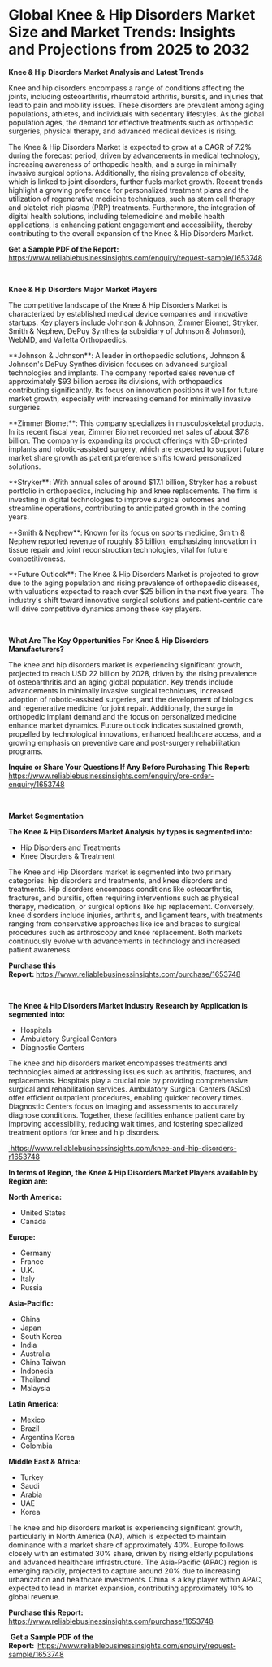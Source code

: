 <p><h1>Global Knee & Hip Disorders Market Size and Market Trends: Insights and Projections from 2025 to 2032</h1></p><p><strong>Knee & Hip Disorders Market Analysis and Latest Trends</strong></p>
<p><p>Knee and hip disorders encompass a range of conditions affecting the joints, including osteoarthritis, rheumatoid arthritis, bursitis, and injuries that lead to pain and mobility issues. These disorders are prevalent among aging populations, athletes, and individuals with sedentary lifestyles. As the global population ages, the demand for effective treatments such as orthopedic surgeries, physical therapy, and advanced medical devices is rising.</p><p>The Knee & Hip Disorders Market is expected to grow at a CAGR of 7.2% during the forecast period, driven by advancements in medical technology, increasing awareness of orthopedic health, and a surge in minimally invasive surgical options. Additionally, the rising prevalence of obesity, which is linked to joint disorders, further fuels market growth. Recent trends highlight a growing preference for personalized treatment plans and the utilization of regenerative medicine techniques, such as stem cell therapy and platelet-rich plasma (PRP) treatments. Furthermore, the integration of digital health solutions, including telemedicine and mobile health applications, is enhancing patient engagement and accessibility, thereby contributing to the overall expansion of the Knee & Hip Disorders Market.</p></p>
<p><strong>Get a Sample PDF of the Report:&nbsp;</strong> <a href="https://www.reliablebusinessinsights.com/enquiry/request-sample/1653748?utm_campaign=2804&utm_medium=2&utm_source=Github&utm_content=ia&utm_term=18042025&utm_id=knee-hip-disorders">https://www.reliablebusinessinsights.com/enquiry/request-sample/1653748</a></p>
<p>&nbsp;</p>
<p><strong>Knee & Hip Disorders Major Market Players</strong></p>
<p><p>The competitive landscape of the Knee & Hip Disorders Market is characterized by established medical device companies and innovative startups. Key players include Johnson & Johnson, Zimmer Biomet, Stryker, Smith & Nephew, DePuy Synthes (a subsidiary of Johnson & Johnson), WebMD, and Valletta Orthopaedics.</p><p>**Johnson & Johnson**: A leader in orthopaedic solutions, Johnson & Johnson's DePuy Synthes division focuses on advanced surgical technologies and implants. The company reported sales revenue of approximately $93 billion across its divisions, with orthopaedics contributing significantly. Its focus on innovation positions it well for future market growth, especially with increasing demand for minimally invasive surgeries.</p><p>**Zimmer Biomet**: This company specializes in musculoskeletal products. In its recent fiscal year, Zimmer Biomet recorded net sales of about $7.8 billion. The company is expanding its product offerings with 3D-printed implants and robotic-assisted surgery, which are expected to support future market share growth as patient preference shifts toward personalized solutions.</p><p>**Stryker**: With annual sales of around $17.1 billion, Stryker has a robust portfolio in orthopaedics, including hip and knee replacements. The firm is investing in digital technologies to improve surgical outcomes and streamline operations, contributing to anticipated growth in the coming years.</p><p>**Smith & Nephew**: Known for its focus on sports medicine, Smith & Nephew reported revenue of roughly $5 billion, emphasizing innovation in tissue repair and joint reconstruction technologies, vital for future competitiveness.</p><p>**Future Outlook**: The Knee & Hip Disorders Market is projected to grow due to the aging population and rising prevalence of orthopaedic diseases, with valuations expected to reach over $25 billion in the next five years. The industry's shift toward innovative surgical solutions and patient-centric care will drive competitive dynamics among these key players.</p></p>
<p>&nbsp;</p>
<p><strong>What Are The Key Opportunities For Knee & Hip Disorders Manufacturers?</strong></p>
<p><p>The knee and hip disorders market is experiencing significant growth, projected to reach USD 22 billion by 2028, driven by the rising prevalence of osteoarthritis and an aging global population. Key trends include advancements in minimally invasive surgical techniques, increased adoption of robotic-assisted surgeries, and the development of biologics and regenerative medicine for joint repair. Additionally, the surge in orthopedic implant demand and the focus on personalized medicine enhance market dynamics. Future outlook indicates sustained growth, propelled by technological innovations, enhanced healthcare access, and a growing emphasis on preventive care and post-surgery rehabilitation programs.</p></p>
<p><strong>Inquire or Share Your Questions If Any Before Purchasing This Report:</strong> <a href="https://www.reliablebusinessinsights.com/enquiry/pre-order-enquiry/1653748?utm_campaign=2804&utm_medium=2&utm_source=Github&utm_content=ia&utm_term=18042025&utm_id=knee-hip-disorders">https://www.reliablebusinessinsights.com/enquiry/pre-order-enquiry/1653748</a></p>
<p>&nbsp;</p>
<p><strong>Market Segmentation</strong></p>
<p><strong>The Knee & Hip Disorders Market Analysis by types is segmented into:</strong></p>
<p><ul><li>Hip Disorders and Treatments</li><li>Knee Disorders & Treatment</li></ul></p>
<p><p>The Knee and Hip Disorders market is segmented into two primary categories: hip disorders and treatments, and knee disorders and treatments. Hip disorders encompass conditions like osteoarthritis, fractures, and bursitis, often requiring interventions such as physical therapy, medication, or surgical options like hip replacement. Conversely, knee disorders include injuries, arthritis, and ligament tears, with treatments ranging from conservative approaches like ice and braces to surgical procedures such as arthroscopy and knee replacement. Both markets continuously evolve with advancements in technology and increased patient awareness.</p></p>
<p><strong>Purchase this Report:&nbsp;</strong><a href="https://www.reliablebusinessinsights.com/purchase/1653748?utm_campaign=2804&utm_medium=2&utm_source=Github&utm_content=ia&utm_term=18042025&utm_id=knee-hip-disorders">https://www.reliablebusinessinsights.com/purchase/1653748</a></p>
<p>&nbsp;</p>
<p><strong>The Knee & Hip Disorders Market Industry Research by Application is segmented into:</strong></p>
<p><ul><li>Hospitals</li><li>Ambulatory Surgical Centers</li><li>Diagnostic Centers</li></ul></p>
<p><p>The knee and hip disorders market encompasses treatments and technologies aimed at addressing issues such as arthritis, fractures, and replacements. Hospitals play a crucial role by providing comprehensive surgical and rehabilitation services. Ambulatory Surgical Centers (ASCs) offer efficient outpatient procedures, enabling quicker recovery times. Diagnostic Centers focus on imaging and assessments to accurately diagnose conditions. Together, these facilities enhance patient care by improving accessibility, reducing wait times, and fostering specialized treatment options for knee and hip disorders.</p></p>
<p><a href="https://www.reliablebusinessinsights.com/knee-and-hip-disorders-r1653748?utm_campaign=2804&utm_medium=2&utm_source=Github&utm_content=ia&utm_term=18042025&utm_id=knee-hip-disorders">&nbsp;https://www.reliablebusinessinsights.com/knee-and-hip-disorders-r1653748</a></p>
<p><strong>In terms of Region, the Knee & Hip Disorders Market Players available by Region are:</strong></p>
<p>
    <p> <strong> North America: </strong>
        <ul>
            <li>United States</li>
            <li>Canada</li>
        </ul>
        </p> 
    <p> <strong> Europe: </strong>
        <ul>
            <li>Germany</li>
            <li>France</li>
            <li>U.K.</li>
            <li>Italy</li>
            <li>Russia</li>
        </ul>
        </p> 
    <p> <strong> Asia-Pacific: </strong>
        <ul>
            <li>China</li>
            <li>Japan</li>
            <li>South Korea</li>
            <li>India</li>
            <li>Australia</li>
            <li>China Taiwan</li>
            <li>Indonesia</li>
            <li>Thailand</li>
            <li>Malaysia</li>
        </ul>
        </p> 
    <p> <strong> Latin America: </strong>
        <ul>
            <li>Mexico</li>
            <li>Brazil</li>
            <li>Argentina Korea</li>
            <li>Colombia</li>
        </ul>
        </p> 
    <p> <strong> Middle East & Africa: </strong>
        <ul>
            <li>Turkey</li>
            <li>Saudi</li>
            <li>Arabia</li>
            <li>UAE</li>
            <li>Korea</li>
        </ul>
    </p>
    </p>
<p><p>The knee and hip disorders market is experiencing significant growth, particularly in North America (NA), which is expected to maintain dominance with a market share of approximately 40%. Europe follows closely with an estimated 30% share, driven by rising elderly populations and advanced healthcare infrastructure. The Asia-Pacific (APAC) region is emerging rapidly, projected to capture around 20% due to increasing urbanization and healthcare investments. China is a key player within APAC, expected to lead in market expansion, contributing approximately 10% to global revenue.</p></p>
<p><strong>Purchase this Report: </strong><a href="https://www.reliablebusinessinsights.com/purchase/1653748?utm_campaign=2804&utm_medium=2&utm_source=Github&utm_content=ia&utm_term=18042025&utm_id=knee-hip-disorders">https://www.reliablebusinessinsights.com/purchase/1653748</a></p>
<p>&nbsp;<strong>Get a Sample PDF of the Report:&nbsp;&nbsp;</strong><a href="https://www.reliablebusinessinsights.com/enquiry/request-sample/1653748?utm_campaign=2804&utm_medium=2&utm_source=Github&utm_content=ia&utm_term=18042025&utm_id=knee-hip-disorders">https://www.reliablebusinessinsights.com/enquiry/request-sample/1653748</a></p>
<p><strong></strong></p>
<p><p></p><p></p><p></p></p>